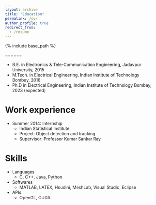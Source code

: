 ```yaml
---
layout: archive
title: "Education"
permalink: /cv/
author_profile: true
redirect_from:
  - /resume
---
```


{% include base_path %}

======
* B.E. in Electronics & Tele-Communication Engineering, Jadavpur University, 2015
* M.Tech. in Electrical Engineering, Indian Institute of Technology Bombay, 2018
* Ph.D in Electrical Engineering, Indian Institute of Technology Bombay, 2023 (expected)

Work experience
======
* Summer 2014: Internship
  * Indian Statistical Institute
  * Project: Object detection and tracking
  * Supervisor: Professor Kumar Sankar Ray
  
Skills
======
* Languages 
  * C, C++, Java, Python
* Softwares
  * MATLAB, LATEX, Houdini, MeshLab, Visual Studio, Eclipse 
* APIs
  * OpenGL, CUDA